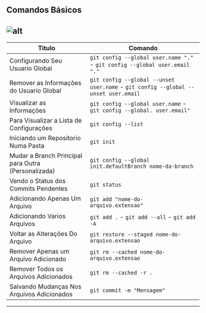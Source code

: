 ## Comandos Básicos
![alt](https://blog.da2k.com.br/uploads/2015/07/banner-git-e-github-ninja.jpg)
---

| Titulo                                              | Comando                                                                            |
| --------------------------------------------------- | ---------------------------------------------------------------------------------- |
| Configurando Seu Usuario Global                     | `git config --global user.name "."` - `git config --global user.email "."`         |
| Remover as Informações do Usuario Global            | `git config --global --unset user.name` - `git config --global --unset user.email` |
| Visualizar as Informações                           | `git config --global user.name` - `git config --global. user.email"`               |
| Para Visualizar a Lista de Configurações            | `git config --list`                                                                |
| Iniciando um Repositorio Numa Pasta                 | `git init`                                                                         |
| Mudar a Branch Principal para Outra (Personalizada) | `git config --global init.defaultBranch nome-da-branch`                            |
| Vendo o Status dos Commits Pendentes                | `git status`                                                                       |
| Adicionando Apenas Um Arquivo                       | `git add "nome-do-arquivo.extensao"`                                               |
| Adicionando Varios Arquivos                         | `git add .` - `git add --all` - `git add -A`                                       |
| Voltar as Alterações Do Arquivo                     | `git restore --staged nome-do-arquivo.extensao`                                    |
| Remover Apenas um Arquivo Adicionado                | `git rm --cached nome-do-arquivo.extensao`                                         |
| Remover Todos os Arquivos Adicionados               | `git rm --cached -r .`                                                             |
| Salvando Mudanças Nos Arquivos Adicionados          | `git commit -m "Mensagem"`                                                         |

---


